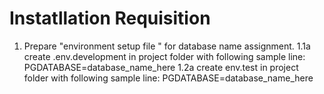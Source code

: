 # Instatllation Requisition

1. Prepare "environment setup file " for database name assignment.
    1.1a create .env.development in project folder with following sample line:
         PGDATABASE=database_name_here
    1.2a create env.test in project folder with following sample line:
         PGDATABASE=database_name_here
    
      